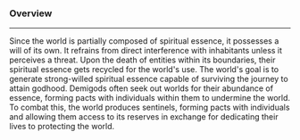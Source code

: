 
### Overview  
---  
Since the world is partially composed of spiritual essence, it possesses a will of its own. It refrains from direct interference with inhabitants unless it perceives a threat. Upon the death of entities within its boundaries, their spiritual essence gets recycled for the world's use. The world's goal is to generate strong-willed spiritual essence capable of surviving the journey to attain godhood. Demigods often seek out worlds for their abundance of essence, forming pacts with individuals within them to undermine the world. To combat this, the world produces sentinels, forming pacts with individuals and allowing them access to its reserves in exchange for dedicating their lives to protecting the world.